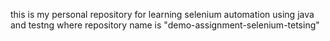 this is my personal repository for learning selenium automation using java and testng where repository name is "demo-assignment-selenium-tetsing"

